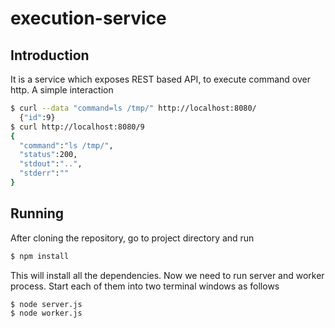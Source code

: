 execution-service
=================
Introduction
------------
It is a service which exposes REST based API, to execute command over http. A simple interaction 
```bash
$ curl --data "command=ls /tmp/" http://localhost:8080/
  {"id":9}
$ curl http://localhost:8080/9
{
  "command":"ls /tmp/",
  "status":200,
  "stdout":"..",
  "stderr":""
}
```

Running
-------
After cloning the repository, go to project directory and run
```bash
$ npm install
```
This will install all the dependencies. Now we need to run server and worker process. Start each of them into two terminal windows as follows
```bash
$ node server.js
$ node worker.js
```
